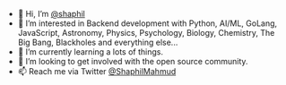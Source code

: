 - 👋 Hi, I’m [@shaphil](https://github.com/Shaphil)
- 👀 I’m interested in Backend development with Python, AI/ML, GoLang, JavaScript, Astronomy, Physics, Psychology, Biology, Chemistry, The Big Bang, Blackholes and everything else...
- 🌱 I’m currently learning a lots of things. 
- 💞️ I’m looking to get involved with the open source community.
- 📫 Reach me via Twitter [@ShaphilMahmud](https://twitter.com/ShaphilMahmud)

<!---
shaphil/shaphil is a ✨ special ✨ repository because its `README.md` (this file) appears on your GitHub profile.
You can click the Preview link to take a look at your changes.
--->
